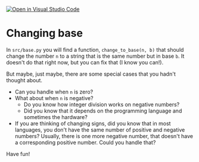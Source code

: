 [![Open in Visual Studio Code](https://classroom.github.com/assets/open-in-vscode-c66648af7eb3fe8bc4f294546bfd86ef473780cde1dea487d3c4ff354943c9ae.svg)](https://classroom.github.com/online_ide?assignment_repo_id=8483719&assignment_repo_type=AssignmentRepo)
# Changing base

In `src/base.py` you will find a function, `change_to_base(n, b)` that should change the number `n` to a string that is the same number but in base `b`. It doesn't do that right now, but you can fix that (I know you can!).

But maybe, just maybe, there are some special cases that you hadn't thought about.

- Can you handle when `n` is zero?
- What about when `n` is negative?
    - Do you know how integer division works on negative numbers?
    - Did you know that it depends on the programming language and sometimes the hardware?
- If you are thinking of changing signs, did you know that in most languages, you don't have the same number of positive and negative numbers? Usually, there is one more negative number, that doesn't have a corresponding positive number. Could you handle that?

Have fun!

